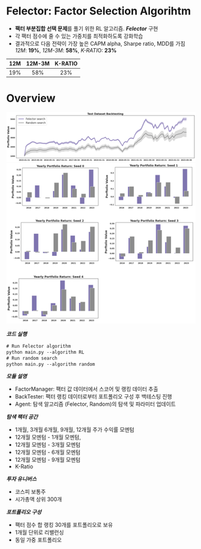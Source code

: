 # Felector: Factor Selection Algorihtm
- **팩터 부분집합 선택  문제**를 풀기 위한 RL 알고리즘. ***Felector*** 구현
- 각 팩터 점수에 줄 수 있는 가중치를 최적화하도록 강화학습
- 결과적으로 다음 전략이 가장 높은 CAPM alpha, Sharpe ratio, MDD를 가짐 <br>
*12M*: **19%**, *12M-3M*: **58%**, *K-RATI*O: **23%**

<center>

| 12M | 12M-3M  | K-RATIO |
|:--:|:--:|:--:|
|19%  | 58% | 23%  |

</center>

# Overview

![](result/plot.png)
![](result/bar.png)

***코드 실행***

    # Run Felector algorithm
    python main.py --algorithm RL 
    # Run random search
    python main.py --algorithm random

***모듈 설명***
- FactorManager: 팩터 값 데이터에서 스코어 및 랭킹 데이터 추출
- BackTester: 팩터 랭킹 데이터로부터 포트폴리오 구성 후 백테스팅 진행
- Agent: 탐색 알고리즘 (Felector, Random)의 탐색 및 파라미터 업데이트 

***탐색 팩터 공간***
- 1개월, 3개월 6개월, 9개월, 12개월 주가 수익률 모멘텀 
- 12개월 모멘텀 - 1개월 모멘텀, 
- 12개월 모멘텀 - 3개월 모멘텀
- 12개월 모멘텀 - 6개월 모멘텀
- 12개월 모멘텀 - 9개월 모멘텀
- K-Ratio

***투자 유니버스***
- 코스피 보통주
- 시가총액 상위 300개


***포트폴리오 구성***
- 팩터 점수 합 랭킹 30개를 포트폴리오로 보유
- 1개월 단위로 리밸런싱
- 동일 가중 포트폴리오
